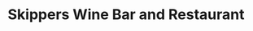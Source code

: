 ---
title: "Skippers Wine Bar and Restaurant"
address: "Skippers Wine Bar, 87 The Promenade, Portstewart, Derry, BT55 7AE"
tel: "+44 (0)28 7083 2003"
county: "Derry"
category: "Pubs"
type: "Content"
lat: "55.185394287109375"
lng: "-6.71910285949707"
---